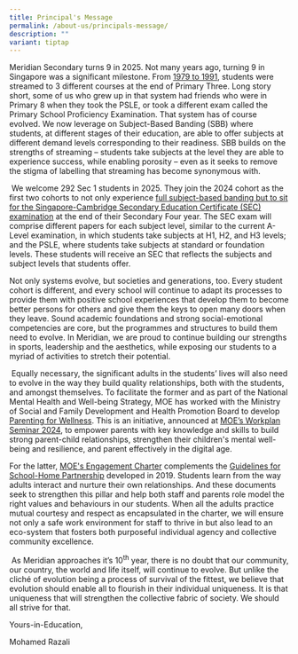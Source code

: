 ```yaml
---
title: Principal's Message
permalink: /about-us/principals-message/
description: ""
variant: tiptap
---
```

<p>Meridian Secondary turns 9 in 2025. Not many years ago, turning 9 in Singapore
was a significant milestone. From <a href="https://www.nlb.gov.sg/main/article-detail?cmsuuid=0c0e8e39-538d-45d6-b952-abf22b4a65f8" rel="noopener noreferrer nofollow" target="_blank">1979 to 1991</a>,
students were streamed to 3 different courses at the end of Primary Three.
Long story short, some of us who grew up in that system had friends who
were in Primary 8 when they took the PSLE, or took a different exam called
the Primary School Proficiency Examination. That system has of course evolved.
We now leverage on Subject-Based Banding (SBB) where students, at different
stages of their education, are able to offer subjects at different demand
levels corresponding to their readiness. SBB builds on the strengths of
streaming – students take subjects at the level they are able to experience
success, while enabling porosity – even as it seeks to remove the stigma
of labelling that streaming has become synonymous with.</p>
<p>&nbsp;We welcome 292 Sec 1 students in 2025. They join the 2024 cohort
as the first two cohorts to not only experience <a href="https://www.moe.gov.sg/secondary/schools-offering-full-sbb" rel="noopener noreferrer nofollow" target="_blank">full subject-based banding but to sit for the Singapore-Cambridge Secondary Education Certificate (SEC) examination</a> at
the end of their Secondary Four year. The SEC exam will comprise different
papers for each subject level, similar to the current A-Level examination,
in which students take subjects at H1, H2, and H3 levels; and the PSLE,
where students take subjects at standard or foundation levels. These students
will receive an SEC that reflects the subjects and subject levels that
students offer.</p>
<p>Not only systems evolve, but societies and generations, too. Every student
cohort is different, and every school will continue to adapt its processes
to provide them with positive school experiences that develop them to become
better persons for others and give them the keys to open many doors when
they leave. Sound academic foundations and strong social-emotional competencies
are core, but the programmes and structures to build them need to evolve.
In Meridian, we are proud to continue building our strengths in sports,
leadership and the aesthetics, while exposing our students to a myriad
of activities to stretch their potential.</p>
<p>&nbsp;Equally necessary, the significant adults in the students’ lives
will also need to evolve in the way they build quality relationships, both
with the students, and amongst themselves. To facilitate the former and
as part of the National Mental Health and Well-being Strategy, MOE has
worked with the Ministry of Social and Family Development and Health Promotion
Board to develop <a href="https://file.go.gov.sg/pfw-toolbox-for-parents.pdf" rel="noopener noreferrer nofollow" target="_blank">Parenting for Wellness</a>.
This is an initiative, announced at <a href="https://www.moe.gov.sg/news/press-releases/20240918-supporting-our-teachers-and-parents-through-refreshed-guidelines-for-school-home-partnership-and-new-parenting-resources" rel="noopener noreferrer nofollow" target="_blank">MOE’s Workplan Seminar 2024</a>,
to empower parents with key knowledge and skills to build strong parent-child
relationships, strengthen their children's mental well-being and resilience,
and parent effectively in the digital age.</p>
<p>For the latter, <a href="https://www.moe.gov.sg/-/media/files/news/press/2024/annex-b---engagement-charter.pdf" rel="noopener noreferrer nofollow" target="_blank">MOE's Engagement Charter</a> complements
the <a href="https://www.moe.gov.sg/news/press-releases/20190216-guidelines-for-school-home-partnership-preparing-students-for-the-future" rel="noopener noreferrer nofollow" target="_blank">Guidelines for School-Home Partnership</a> developed
in 2019. Students learn from the way adults interact and nurture their
own relationships. And these documents seek to strengthen this pillar and
help both staff and parents role model the right values and behaviours
in our students. When all the adults practice mutual courtesy and respect
as encapsulated in the charter, we will ensure not only a safe work environment
for staff to thrive in but also lead to an eco-system that fosters both
purposeful individual agency and collective community excellence.</p>
<p>&nbsp;As Meridian approaches it’s 10<sup>th</sup> year, there is no doubt
that our community, our country, the world and life itself, will continue
to evolve. But unlike the cliché of evolution being a process of survival
of the fittest, we believe that evolution should enable all to flourish
in their individual uniqueness. It is that uniqueness that will strengthen
the collective fabric of society. We should all strive for that.</p>
<p>Yours-in-Education,</p>
<p>Mohamed Razali</p>